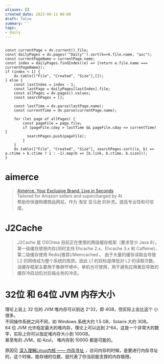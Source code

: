 ```yaml
---
aliases: []
created_date: 2023-08-11 00:00
draft: false
summary: ''
tags:
- daily
---
```


```dataviewjs

const currentPage = dv.current().file;
const dailyPages = dv.pages('"Daily"').sort(k=>k.file.name, "asc");
const currentPageName = currentPage.name;
const index = dailyPages.findIndex((e) => {return e.file.name === currentPageName});
if (index < 1) {
	dv.table(["File", "Created", "Size"],[]);
} else {
	const lastIndex = index - 1;
	const lastPage = dailyPages[lastIndex].file;
	const allPages = dv.pages().values;
	const searchPages = [];
	
	const lastTime = dv.parse(lastPage.name);
	const currentTime = dv.parse(currentPage.name);

	for (let page of allPages) {
		const pageFile = page.file;
		if (pageFile.cday > lastTime && pageFile.cday <= currentTime) {
		  searchPages.push(pageFile);
		}
	}
	dv.table(["File", "Created", "Size"], searchPages.sort((a, b) => a.ctime > b.ctime ? 1 : -1).map(b => [b.link, b.ctime, b.size]));
}

```

# aimerce

> [Aimerce. Your Exclusive Brand. Live in Seconds](https://aimerce.ai/en-US)  
> Tailored for Amazon sellers and supercharged by AI.  
> 帮助你快速构建商品网站，作为 淘宝 亚马逊 的补充。提高专业性和可信度。

# J2Cache

> J2Cache 是 OSChina 目前正在使用的两级缓存框架（要求至少 Java 8）。第一级缓存使用内存(同时支持 Ehcache 2.x、Ehcache 3.x 和 Caffeine)，第二级缓存使用 Redis(推荐)/Memcached 。 由于大量的缓存读取会导致 L2 的网络成为整个系统的瓶颈，因此 L1 的目标是降低对 L2 的读取次数。 该缓存框架主要用于集群环境中。单机也可使用，用于避免应用重启导致的缓存冷启动后对后端业务的冲击。

# 32位 和 64位 JVM 内存大小

理论上说上 32 位的 JVM 堆内存可以到达 2^32，即 4GB，但实际上会比这个 小很多。  
不同操作系统之间不同，如 Windows 系统大约 1.5 GB，Solaris 大约 3GB。  
64 位 JVM 允许指定最大的堆内存，理论上可以达到 2^64，这是一个非常大的数字，实际上你可以指定堆内存大小到 100GB。  
甚至有的 JVM，如 Azul， 堆内存到 1000G 都是可能的。

原因见 [深入理解Linux内核 —— 内存寻址](../../Inputs/Article/深入理解Linux内核%20——%20内存寻址.md) ，访问内存的时候，是要进行内存寻址的，这个时候，能存储的位数，就代表了你当前能支撑的内存极限。